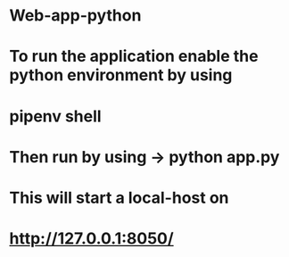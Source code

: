 # Web-app-python

# To run the application enable the python environment by using 
# pipenv shell

# Then run by using -> python app.py


# This will start a local-host on 
# http://127.0.0.1:8050/

